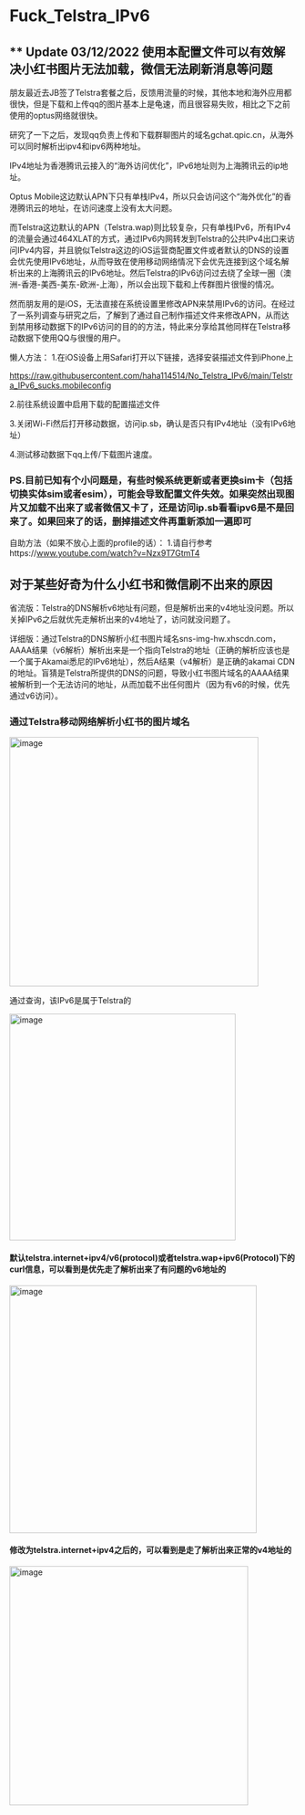 # Fuck_Telstra_IPv6

## ** Update 03/12/2022 使用本配置文件可以有效解决小红书图片无法加载，微信无法刷新消息等问题

朋友最近去JB签了Telstra套餐之后，反馈用流量的时候，其他本地和海外应用都很快，但是下载和上传qq的图片基本上是龟速，而且很容易失败，相比之下之前使用的optus网络就很快。

研究了一下之后，发现qq负责上传和下载群聊图片的域名gchat.qpic.cn，从海外可以同时解析出ipv4和ipv6两种地址。

IPv4地址为香港腾讯云接入的“海外访问优化”，IPv6地址则为上海腾讯云的ip地址。

Optus Mobile这边默认APN下只有单栈IPv4，所以只会访问这个“海外优化”的香港腾讯云的地址，在访问速度上没有太大问题。

而Telstra这边默认的APN（Telstra.wap)则比较复杂，只有单栈IPv6，所有IPv4的流量会通过464XLAT的方式，通过IPv6内网转发到Telstra的公共IPv4出口来访问IPv4内容，并且貌似Telstra这边的iOS运营商配置文件或者默认的DNS的设置会优先使用IPv6地址，从而导致在使用移动网络情况下会优先连接到这个域名解析出来的上海腾讯云的IPv6地址。然后Telstra的IPv6访问过去绕了全球一圈（澳洲-香港-美西-美东-欧洲-上海），所以会出现下载和上传群图片很慢的情况。

然而朋友用的是iOS，无法直接在系统设置里修改APN来禁用IPv6的访问。在经过了一系列调查与研究之后，了解到了通过自己制作描述文件来修改APN，从而达到禁用移动数据下的IPv6访问的目的的方法，特此来分享给其他同样在Telstra移动数据下使用QQ与很慢的用户。

懒人方法：
1.在iOS设备上用Safari打开以下链接，选择安装描述文件到iPhone上

https://raw.githubusercontent.com/haha114514/No_Telstra_IPv6/main/Telstra_IPv6_sucks.mobileconfig

2.前往系统设置中启用下载的配置描述文件

3.关闭Wi-Fi然后打开移动数据，访问ip.sb，确认是否只有IPv4地址（没有IPv6地址）

4.测试移动数据下qq上传/下载图片速度。

### PS.目前已知有个小问题是，有些时候系统更新或者更换sim卡（包括切换实体sim或者esim），可能会导致配置文件失效。如果突然出现图片又加载不出来了或者微信又卡了，还是访问ip.sb看看ipv6是不是回来了。如果回来了的话，删掉描述文件再重新添加一遍即可

自助方法（如果不放心上面的profile的话）：
1.请自行参考https://www.youtube.com/watch?v=Nzx9T7GtmT4

## 对于某些好奇为什么小红书和微信刷不出来的原因
省流版：Telstra的DNS解析v6地址有问题，但是解析出来的v4地址没问题。所以关掉IPv6之后就优先走解析出来的v4地址了，访问就没问题了。

详细版：通过Telstra的DNS解析小红书图片域名sns-img-hw.xhscdn.com，AAAA结果（v6解析）解析出来是一个指向Telstra的地址（正确的解析应该也是一个属于Akamai悉尼的IPv6地址），然后A结果（v4解析）是正确的akamai CDN的地址。盲猜是Telstra所提供的DNS的问题，导致小红书图片域名的AAAA结果被解析到一个无法访问的地址，从而加载不出任何图片（因为有v6的时候，优先通过v6访问）。
### 通过Telstra移动网络解析小红书的图片域名

<img width="437" alt="image" src="https://user-images.githubusercontent.com/47912037/205472849-4d6bb3fe-0374-4d59-b53f-736db2fb0e4e.png">

通过查询，该IPv6是属于Telstra的

<img width="397" alt="image" src="https://user-images.githubusercontent.com/47912037/205472926-b65af806-dec1-4b70-a7fc-bbbe319a3039.png">

#### 默认telstra.internet+ipv4/v6(protocol)或者telstra.wap+ipv6(Protocol)下的curl信息，可以看到是优先走了解析出来了有问题的v6地址的

<img width="434" alt="image" src="https://user-images.githubusercontent.com/47912037/205472825-421844b3-bec1-4845-801e-22da758ac5b2.png">

#### 修改为telstra.internet+ipv4之后的，可以看到是走了解析出来正常的v4地址的

<img width="419" alt="image" src="https://user-images.githubusercontent.com/47912037/205472778-9526fc4c-707f-4e9d-8513-f2438258ecb4.png">



